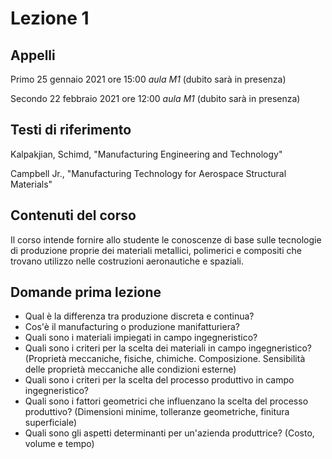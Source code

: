 # Lezione 1
## Appelli
Primo 25 gennaio 2021 ore 15:00 _aula M1_ (dubito sarà in presenza)

Secondo 22 febbraio 2021 ore 12:00 _aula M1_ (dubito sarà in presenza)

## Testi di riferimento
Kalpakjian, Schimd, "Manufacturing Engineering and Technology"

Campbell Jr., "Manufacturing Technology for Aerospace Structural Materials"

## Contenuti del corso
Il corso intende fornire allo studente le conoscenze di base sulle tecnologie di produzione proprie dei materiali metallici, polimerici e compositi che trovano utilizzo nelle costruzioni aeronautiche e spaziali.

## Domande prima lezione
- Qual è la differenza tra produzione discreta e continua?
- Cos'è il manufacturing o produzione manifatturiera?
- Quali sono i materiali impiegati in campo ingegneristico?
- Quali sono i criteri per la scelta dei materiali in campo ingegneristico? (Proprietà meccaniche, fisiche, chimiche. Composizione. Sensibilità delle proprietà meccaniche alle condizioni esterne)
- Quali sono i criteri per la scelta del processo produttivo in campo ingegneristico?
- Quali sono i fattori geometrici che influenzano la scelta del processo produttivo? (Dimensioni minime, tolleranze geometriche, finitura superficiale)
- Quali sono gli aspetti determinanti per un'azienda produttrice? (Costo, volume e tempo)
